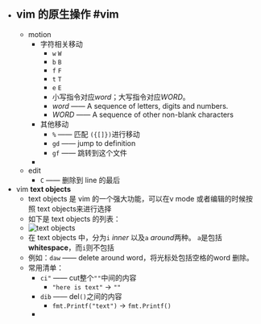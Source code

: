 - vim 的原生操作 #vim
	-
	- motion
		- 字符相关移动
			- `w` `W`
			- `b` `B`
			- `f` `F`
			- `t` `T`
			- `e` `E`
			- 小写指令对应*word*；大写指令对应*WORD*。
			- *word* —— A sequence of letters, digits and numbers.
			- *WORD* —— A sequence of other non-blank characters
		- 其他移动
			- `%` —— 匹配 `({[]})`进行移动
			- `gd` —— jump to definition
			- `gf` —— 跳转到这个文件
		-
	- edit
		- `C` —— 删除到 line 的最后
- vim **text objects**
	- text objects 是 vim 的一个强大功能，可以在v mode 或者编辑的时候按照 text objects来进行选择
	- 如下是 text objects 的列表：
	- ![text objects](https://www.barbarianmeetscoding.com/images/vim-text-objects-commands.jpg)
	- 在 text objects 中，分为`i` *inner* 以及`a` *around*两种。 `a`是包括**whitespace**，而`i`则不包括
	- 例如：`daw` —— delete around word，将光标处包括空格的word 删除。
	- 常用清单：
		- `ci"` —— cut整个`""`中间的内容
			- `"here is text"` ->  `""`
		- `dib` —— del`()`之间的内容
			- `fmt.Printf("text")` -> `fmt.Printf()`
		-
